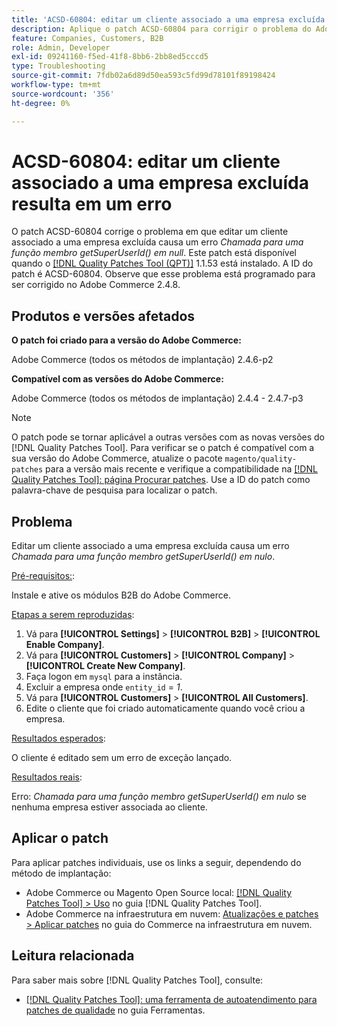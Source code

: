 ```yaml
---
title: 'ACSD-60804: editar um cliente associado a uma empresa excluída resulta em um erro'
description: Aplique o patch ACSD-60804 para corrigir o problema do Adobe Commerce em que editar um cliente associado a uma empresa excluída causa um erro *Chamada para uma função membro getSuperUserId() em null*.
feature: Companies, Customers, B2B
role: Admin, Developer
exl-id: 09241160-f5ed-41f8-8bb6-2bb8ed5cccd5
type: Troubleshooting
source-git-commit: 7fdb02a6d89d50ea593c5fd99d78101f89198424
workflow-type: tm+mt
source-wordcount: '356'
ht-degree: 0%

---
```


# ACSD-60804: editar um cliente associado a uma empresa excluída resulta em um erro

O patch ACSD-60804 corrige o problema em que editar um cliente associado a uma empresa excluída causa um erro *Chamada para uma função membro getSuperUserId() em null*. Este patch está disponível quando o [[!DNL Quality Patches Tool (QPT)]](/help/tools/quality-patches-tool/quality-patches-tool-to-self-serve-quality-patches.md) 1.1.53 está instalado. A ID do patch é ACSD-60804. Observe que esse problema está programado para ser corrigido no Adobe Commerce 2.4.8.

## Produtos e versões afetados

**O patch foi criado para a versão do Adobe Commerce:**

Adobe Commerce (todos os métodos de implantação) 2.4.6-p2

**Compatível com as versões do Adobe Commerce:**

Adobe Commerce (todos os métodos de implantação) 2.4.4 - 2.4.7-p3

>[!NOTE]
>
>O patch pode se tornar aplicável a outras versões com as novas versões do [!DNL Quality Patches Tool]. Para verificar se o patch é compatível com a sua versão do Adobe Commerce, atualize o pacote `magento/quality-patches` para a versão mais recente e verifique a compatibilidade na [[!DNL Quality Patches Tool]: página Procurar patches](https://experienceleague.adobe.com/tools/commerce-quality-patches/index.html). Use a ID do patch como palavra-chave de pesquisa para localizar o patch.

## Problema

Editar um cliente associado a uma empresa excluída causa um erro *Chamada para uma função membro getSuperUserId() em nulo*.

<u>Pré-requisitos:</u>:

Instale e ative os módulos B2B do Adobe Commerce.

<u>Etapas a serem reproduzidas</u>:

1. Vá para **[!UICONTROL Settings]** > **[!UICONTROL B2B]** > **[!UICONTROL Enable Company]**.
1. Vá para **[!UICONTROL Customers]** > **[!UICONTROL Company]** > **[!UICONTROL Create New Company]**.
1. Faça logon em `mysql` para a instância.
1. Excluir a empresa onde `entity_id` = *1*.
1. Vá para **[!UICONTROL Customers]** > **[!UICONTROL All Customers]**.
1. Edite o cliente que foi criado automaticamente quando você criou a empresa.

<u>Resultados esperados</u>:

O cliente é editado sem um erro de exceção lançado.

<u>Resultados reais</u>:

Erro: *Chamada para uma função membro getSuperUserId() em nulo* se nenhuma empresa estiver associada ao cliente.

## Aplicar o patch

Para aplicar patches individuais, use os links a seguir, dependendo do método de implantação:

* Adobe Commerce ou Magento Open Source local: [[!DNL Quality Patches Tool] > Uso](/help/tools/quality-patches-tool/usage.md) no guia [!DNL Quality Patches Tool].
* Adobe Commerce na infraestrutura em nuvem: [Atualizações e patches > Aplicar patches](https://experienceleague.adobe.com/docs/commerce-cloud-service/user-guide/develop/upgrade/apply-patches.html) no guia do Commerce na infraestrutura em nuvem.

## Leitura relacionada

Para saber mais sobre [!DNL Quality Patches Tool], consulte:

* [[!DNL Quality Patches Tool]: uma ferramenta de autoatendimento para patches de qualidade](/help/tools/quality-patches-tool/quality-patches-tool-to-self-serve-quality-patches.md) no guia Ferramentas.
